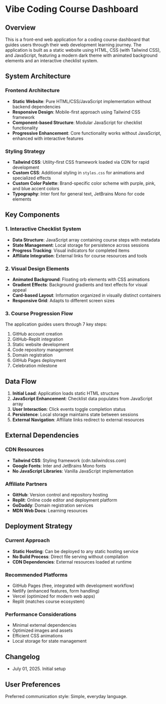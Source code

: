 # Vibe Coding Course Dashboard

## Overview

This is a front-end web application for a coding course dashboard that guides users through their web development learning journey. The application is built as a static website using HTML, CSS (with Tailwind CSS), and JavaScript, featuring a modern dark theme with animated background elements and an interactive checklist system.

## System Architecture

### Frontend Architecture
- **Static Website**: Pure HTML/CSS/JavaScript implementation without backend dependencies
- **Responsive Design**: Mobile-first approach using Tailwind CSS framework
- **Component-based Structure**: Modular JavaScript for checklist functionality
- **Progressive Enhancement**: Core functionality works without JavaScript, enhanced with interactive features

### Styling Strategy
- **Tailwind CSS**: Utility-first CSS framework loaded via CDN for rapid development
- **Custom CSS**: Additional styling in `styles.css` for animations and specialized effects
- **Custom Color Palette**: Brand-specific color scheme with purple, pink, and blue accent colors
- **Typography**: Inter font for general text, JetBrains Mono for code elements

## Key Components

### 1. Interactive Checklist System
- **Data Structure**: JavaScript array containing course steps with metadata
- **State Management**: Local storage for persistence across sessions
- **Progress Tracking**: Visual indicators for completed items
- **Affiliate Integration**: External links for course resources and tools

### 2. Visual Design Elements
- **Animated Background**: Floating orb elements with CSS animations
- **Gradient Effects**: Background gradients and text effects for visual appeal
- **Card-based Layout**: Information organized in visually distinct containers
- **Responsive Grid**: Adapts to different screen sizes

### 3. Course Progression Flow
The application guides users through 7 key steps:
1. GitHub account creation
2. GitHub-Replit integration
3. Static website development
4. Code repository management
5. Domain registration
6. GitHub Pages deployment
7. Celebration milestone

## Data Flow

1. **Initial Load**: Application loads static HTML structure
2. **JavaScript Enhancement**: Checklist data populates from JavaScript array
3. **User Interaction**: Click events toggle completion status
4. **Persistence**: Local storage maintains state between sessions
5. **External Navigation**: Affiliate links redirect to external resources

## External Dependencies

### CDN Resources
- **Tailwind CSS**: Styling framework (cdn.tailwindcss.com)
- **Google Fonts**: Inter and JetBrains Mono fonts
- **No JavaScript Libraries**: Vanilla JavaScript implementation

### Affiliate Partners
- **GitHub**: Version control and repository hosting
- **Replit**: Online code editor and deployment platform
- **GoDaddy**: Domain registration services
- **MDN Web Docs**: Learning resources

## Deployment Strategy

### Current Approach
- **Static Hosting**: Can be deployed to any static hosting service
- **No Build Process**: Direct file serving without compilation
- **CDN Dependencies**: External resources loaded at runtime

### Recommended Platforms
- GitHub Pages (free, integrated with development workflow)
- Netlify (enhanced features, form handling)
- Vercel (optimized for modern web apps)
- Replit (matches course ecosystem)

### Performance Considerations
- Minimal external dependencies
- Optimized images and assets
- Efficient CSS animations
- Local storage for state management

## Changelog

- July 01, 2025. Initial setup

## User Preferences

Preferred communication style: Simple, everyday language.